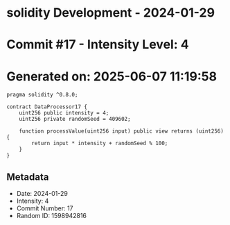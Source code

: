 ﻿# solidity Development - 2024-01-29
# Commit #17 - Intensity Level: 4
# Generated on: 2025-06-07 11:19:58
```solidity
pragma solidity ^0.8.0;

contract DataProcessor17 {
    uint256 public intensity = 4;
    uint256 private randomSeed = 409602;

    function processValue(uint256 input) public view returns (uint256) {
        return input * intensity + randomSeed % 100;
    }
}
```
## Metadata
- Date: 2024-01-29
- Intensity: 4
- Commit Number: 17
- Random ID: 1598942816
